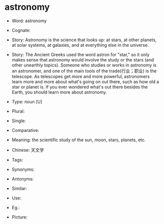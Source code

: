 # astronomy

- Word: astronomy
- Cognate: 
- Story: Astronomy is the science that looks up: at stars, at other planets, at solar systems, at galaxies, and at everything else in the universe.
- Story: The Ancient Greeks used the word astron for "star," so it only makes sense that astronomy would involve the study or the stars (and other unearthly topics). Someone who studies or works in astronomy is an astronomer, and one of the main tools of the trade(行业；职业) is the telescope. As telescopes get more and more powerful, astronomers learn more and more about what's going on out there, such as how old a star or planet is. If you ever wondered what's out there besides the Earth, you should learn more about astronomy.


- Type: noun [U]
- Plural: 
- Single: 
- Comparative: 
- Meaning: the scientific study of the sun, moon, stars, planets, etc.
- Chinese: 天文学
- Tags: 
- Synonyms: 
- Antonyms: 
- Similar: 
- Use: 
- Eg.: 
- Picture: 

